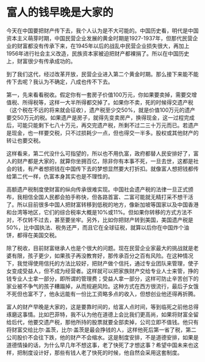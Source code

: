 # 富人的钱早晚是大家的

今天在中国要把财产传下去，我个人认为是不大可能的。中国历史看，明代是中国资本主义萌芽时期，中国民营企业发展的黄金时期是1927-1937年，但那代民营企业的财富都没有传承下来，在1945年以后的战乱中民营企业损失很大，再加上1956年进行社会主义改造，民族资本家被迫把财产都裸捐了。所以在中国历史上，财富很少有传承成功的。

到了我们这代，经过改革开放，民营企业进入第二个黄金时期。那么接下来能不能传下去呢？我认为不确定，八成也传不下去。

第一，先来看看税收。假定你有一套房子价值100万元，你如果要卖掉，需要交增值税、所得税等，这样一大半所得都交掉了。如果你不卖，死的时候得交遗产税（这个税在不远的将来就会征收），遗产税至少交50%，就是价值100万元的遗产要交50万元的税。如果遗产是房子，就得先变卖房产，换得现金，这一过程完成后，可能只能剩下七八十万元，再交完遗产税，所剩不过二三十万元而已。若遗产是现金，也一样要交税，只不过损耗少一点，但也得交一半多。股权或其他财产的转让也要交税。

这样看来，第二代没什么可指望的，所以也不用仇富，政府都替人民安排好了，富人的财产都是大家的，就算你坐拥百亿，除非你有本事不死，一旦去世，这都是社会的钱，有产者想把钱在中国传下去的梦想显然要大打折扣。就像富人想把钱都传给第二代一样，仇富本身其实也是不理性的。

高额遗产税制度使财富的纵向传承很难实现。中国社会遗产税的法律一旦正式颁布，我相信全国人民都会拍手称快，但各路首富、二富可能就无精打采不想干活了。所以目前很多中国人把财富转移到低税的地方，像新加坡等国家以及中国香港和台湾等地区，它们的综合税率大概是10%或11%。但如果你转移的方式方法不对，不仅转不过去，甚至要坐牢。另外，比如你把财产转到美国，美国遗产税是50%，比中国执法、税务还严，而且它在全球征税，就算以后你在中国炸个油饼，都得在美国交税。

除了税收，目前财富继承人也是个很大的问题。现在民营企业家最大的挑战就是老婆有限，孩子更少，如果孩子再没教育好，那传承百分之百有风险。在这种情况下，我觉得使用信托的方法比较好，把财产做个信托，通过专业团队来管理，使子女变成受益人，但不成为经营者。这样就可以把家族财产交给专业人士来管，挣的钱专业人士拿一部分，即所谓的管理费；受益人拿一部分，这样可防止辛苦创下的家业被不争气的孩子糟蹋掉，从而规避风险。这种方式在西方很流行，最后子女饿不死但也富不了，他永远能有一份比工资略多点的收入，但想创业他还得再折腾。

富人的财产早晚是大家的，这是要靠时间的，给富人点时间，等到临死之前他总得琢磨这事情。比如巴菲特，我不认为他在道德上会比我们更高尚，如果将财富全留给后代，他要交遗产税，那他所持的股票就要全部卖掉，公司立即不值钱。他只有将财富交给比尔·盖茨，比尔·盖茨是最会挣钱的人，这样他死后第一省了税，第二公司股价不会往下跌，他的财产不会缩水。这是制度安排，不是道德安排，如果是道德情操的话，为什么早几年不想这事，老了快死了才想这事？希望中国未来也这样，把制度设计好，那些有钱人老了快死的时候，他自然会采用这套制度。